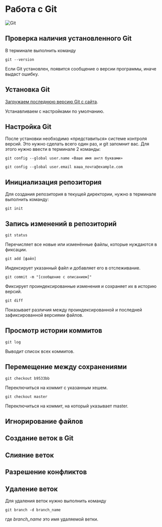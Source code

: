 # Работа c Git

![Git](git.jpg)

## Проверка наличия установленного Git

В терминале выполнить команду 
```
git --version
```

Если Git установлен, появится сообщение о версии программы, иначе выдаст ошибку.

## Установка Git

[Загружаем последнюю версию Git с сайта]( 
https://github.com/).

Устанавливаем с настройками по умолчанию.

## Настройка Git

После установки необходимо «представиться» системе контроля версий. Это нужно сделать всего один раз, и git запомнит вас. Для этого нужно ввести в терминале 2 команды:

```
git config --global user.name «Ваше имя англ буквами»
```

```
git config --global user.email ваша_почта@example.com
```

## Инициализация репозитория

Для создания репозитория в текущей директории, нужно в терминале выполнить команду:
```
git init
```

## Запись изменений в репозиторий

```
git status
```
Перечисляет все новые или изменённые файлы, которые нуждаются в фиксации.

```
git add [файл]
```
Индексирует указанный файл и добавляет его в отслеживание.

```
git commit -m "[сообщение с описанием]"
```
Фиксирует проиндексированные изменения и сохраняет их в историю версий.

```
git diff
```
Показывает различия между проиндексированной и последней зафиксированной версиями файлов.

## Просмотр истории коммитов
```
git log
```
Выводит список всех коммитов.

## Перемещение между сохранениями
```
git checkout b9533bb
```
Переключиться на коммит с указанным хешем.

```
git checkout master
```
Переключиться на коммит, на который указывает master.

## Игнорирование файлов

## Создание веток в Git

## Слияние веток

## Разрешение конфликтов

## Удаление веток
Для удаления веток нужно выполнить команду
```
git branch -d branch_name
```
где *branch_name* это имя удаляемой ветки.